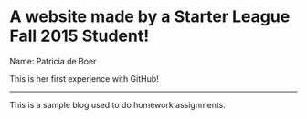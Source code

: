 # A website made by a Starter League Fall 2015 Student! 

Name: Patricia de Boer

This is her first experience with GitHub!

*********************************

This is a sample blog used to do homework assignments.
